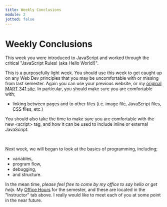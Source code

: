 ```yaml
---
title: Weekly Conclusions
module: 2
jotted: false
---
```


# Weekly Conclusions

This week you were introduced to JavaScript and worked through the critical "JavaScript Rules! (aka Hello World!)".

This is a purposefully light week. You should use this week to get caught up on any Web Dev principles that you may be uncomfortable with or missing from last semester. Again you can use your previous website, or my [original MART 341 site](https://montana-media-arts.github.io/mart341-webDev/). In particular, you should make sure you are comfortable with;

- linking between pages and to other files (i.e. image file, JavaScript files, CSS files, etc.)

You should also take the time to make sure you are comfortable with the new &lt;script&gt; tag, and how it can be used to include inline or external JavaScript.

<br />


Next week, we will began to look at the basics of programming, including;

- variables,
- program flow,
- debugging,
- and structure.

In the mean time, _please feel free to come by my office to say hello or get help_. My [Office Hours]({{site.baseurl}}/instructors/#office-hours) for the semester, and these are located in the "Instructor" tab above. I really would like to meet each of you at some point in the near future.
